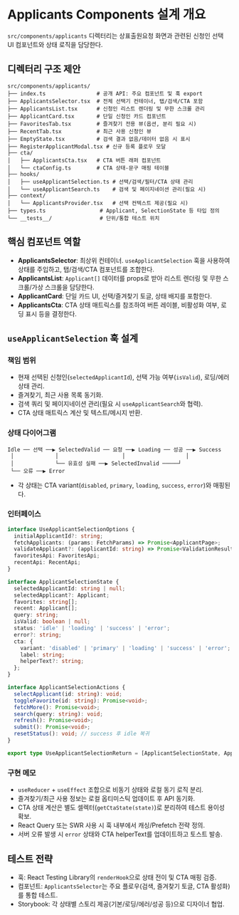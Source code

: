 # Applicants Components 설계 개요

`src/components/applicants` 디렉터리는 상표출원요청 화면과 관련된 신청인 선택 UI 컴포넌트와 상태 로직을 담당한다.

## 디렉터리 구조 제안
```
src/components/applicants/
├── index.ts                # 공개 API: 주요 컴포넌트 및 훅 export
├── ApplicantsSelector.tsx  # 전체 선택기 컨테이너, 탭/검색/CTA 포함
├── ApplicantsList.tsx      # 신청인 리스트 렌더링 및 무한 스크롤 관리
├── ApplicantCard.tsx       # 단일 신청인 카드 컴포넌트
├── FavoritesTab.tsx        # 즐겨찾기 전용 뷰(옵션, 분리 필요 시)
├── RecentTab.tsx           # 최근 사용 신청인 뷰
├── EmptyState.tsx          # 검색 결과 없음/데이터 없음 시 표시
├── RegisterApplicantModal.tsx # 신규 등록 플로우 모달
├── cta/
│   ├── ApplicantsCta.tsx   # CTA 버튼 래퍼 컴포넌트
│   └── ctaConfig.ts        # CTA 상태-문구 매핑 테이블
├── hooks/
│   ├── useApplicantSelection.ts # 선택/검색/필터/CTA 상태 관리
│   └── useApplicantSearch.ts    # 검색 및 페이지네이션 관리(필요 시)
├── context/
│   └── ApplicantsProvider.tsx   # 선택 컨텍스트 제공(필요 시)
├── types.ts                 # Applicant, SelectionState 등 타입 정의
└── __tests__/               # 단위/통합 테스트 위치
```

## 핵심 컴포넌트 역할
- **ApplicantsSelector**: 최상위 컨테이너. `useApplicantSelection` 훅을 사용하여 상태를 주입하고, 탭/검색/CTA 컴포넌트를 조합한다.
- **ApplicantsList**: `Applicant[]` 데이터를 props로 받아 리스트 렌더링 및 무한 스크롤/가상 스크롤을 담당한다.
- **ApplicantCard**: 단일 카드 UI, 선택/즐겨찾기 토글, 상태 배지를 포함한다.
- **ApplicantsCta**: CTA 상태 매트릭스를 참조하여 버튼 레이블, 비활성화 여부, 로딩 표시 등을 결정한다.

## `useApplicantSelection` 훅 설계

### 책임 범위
- 현재 선택된 신청인(`selectedApplicantId`), 선택 가능 여부(`isValid`), 로딩/에러 상태 관리.
- 즐겨찾기, 최근 사용 목록 동기화.
- 검색 쿼리 및 페이지네이션 관리(필요 시 `useApplicantSearch`와 협력).
- CTA 상태 매트릭스 계산 및 텍스트/메시지 반환.

### 상태 다이어그램
```
Idle ── 선택 ──▶ SelectedValid ── 요청 ──▶ Loading ── 성공 ──▶ Success
 │             │                    │                   │
 │             └── 유효성 실패 ──▶ SelectedInvalid ─────┘
 └── 오류 ──▶ Error
```
- 각 상태는 CTA variant(`disabled`, `primary`, `loading`, `success`, `error`)와 매핑된다.

### 인터페이스
```ts
interface UseApplicantSelectionOptions {
  initialApplicantId?: string;
  fetchApplicants: (params: FetchParams) => Promise<ApplicantPage>;
  validateApplicant?: (applicantId: string) => Promise<ValidationResult>;
  favoritesApi: FavoritesApi;
  recentApi: RecentApi;
}

interface ApplicantSelectionState {
  selectedApplicantId: string | null;
  selectedApplicant?: Applicant;
  favorites: string[];
  recent: Applicant[];
  query: string;
  isValid: boolean | null;
  status: 'idle' | 'loading' | 'success' | 'error';
  error?: string;
  cta: {
    variant: 'disabled' | 'primary' | 'loading' | 'success' | 'error';
    label: string;
    helperText?: string;
  };
}

interface ApplicantSelectionActions {
  selectApplicant(id: string): void;
  toggleFavorite(id: string): Promise<void>;
  fetchMore(): Promise<void>;
  search(query: string): void;
  refresh(): Promise<void>;
  submit(): Promise<void>;
  resetStatus(): void; // success 후 idle 복귀
}

export type UseApplicantSelectionReturn = [ApplicantSelectionState, ApplicantSelectionActions];
```

### 구현 메모
- `useReducer` + `useEffect` 조합으로 비동기 상태와 로컬 동기 로직 분리.
- 즐겨찾기/최근 사용 정보는 로컬 옵티미스틱 업데이트 후 API 동기화.
- CTA 상태 계산은 별도 셀렉터(`getCtaState(state)`)로 분리하여 테스트 용이성 확보.
- React Query 또는 SWR 사용 시 훅 내부에서 캐싱/Prefetch 전략 정의.
- 서버 오류 발생 시 `error` 상태와 CTA helperText를 업데이트하고 토스트 발송.

## 테스트 전략
- 훅: React Testing Library의 `renderHook`으로 상태 전이 및 CTA 매핑 검증.
- 컴포넌트: `ApplicantsSelector`는 주요 플로우(검색, 즐겨찾기 토글, CTA 활성화)를 통합 테스트.
- Storybook: 각 상태별 스토리 제공(기본/로딩/에러/성공 등)으로 디자이너 협업.

